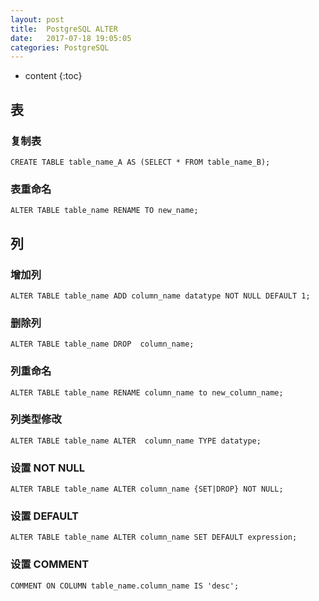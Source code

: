 ```yaml
---
layout: post
title:  PostgreSQL ALTER
date:   2017-07-18 19:05:05
categories: PostgreSQL
---
```


* content
{:toc}

## 表

### 复制表

	CREATE TABLE table_name_A AS (SELECT * FROM table_name_B);

### 表重命名  

	ALTER TABLE table_name RENAME TO new_name;
	
## 列

### 增加列 

	ALTER TABLE table_name ADD column_name datatype NOT NULL DEFAULT 1;
	
### 删除列  

	ALTER TABLE table_name DROP  column_name; 
	
### 列重命名
  
	ALTER TABLE table_name RENAME column_name to new_column_name;
	
### 列类型修改  

	ALTER TABLE table_name ALTER  column_name TYPE datatype;
	
### 设置 NOT NULL
  
	ALTER TABLE table_name ALTER column_name {SET|DROP} NOT NULL; 

### 设置 DEFAULT

	ALTER TABLE table_name ALTER column_name SET DEFAULT expression;
	
### 设置 COMMENT

	COMMENT ON COLUMN table_name.column_name IS 'desc';
	